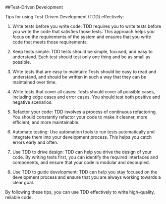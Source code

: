 ##Test-Driven Development

Tips for using Test-Driven Development (TDD) effectively:

1. Write tests before you write code: TDD requires you to write tests before you write the code that satisfies those tests. This approach helps you focus on the requirements of the system and ensures that you write code that meets those requirements.

2. Keep tests simple: TDD tests should be simple, focused, and easy to understand. Each test should test only one thing and be as small as possible.

3. Write tests that are easy to maintain: Tests should be easy to read and understand, and should be written in such a way that they can be maintained over time.

4. Write tests that cover all cases: Tests should cover all possible cases, including edge cases and error cases. You should test both positive and negative scenarios.

5. Refactor your code: TDD involves a process of continuous refactoring. You should constantly refactor your code to make it cleaner, more efficient, and more maintainable.

6. Automate testing: Use automation tools to run tests automatically and integrate them into your development process. This helps you catch errors early and often.

7. Use TDD to drive design: TDD can help you drive the design of your code. By writing tests first, you can identify the required interfaces and components, and ensure that your code is modular and decoupled.

8. Use TDD to guide development: TDD can help you stay focused on the development process and ensure that you are always working towards a clear goal.

By following these tips, you can use TDD effectively to write high-quality, reliable code.